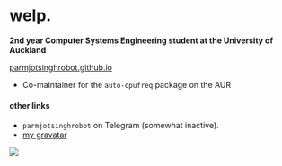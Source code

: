 # welp.
**2nd year Computer Systems Engineering student at the University of Auckland**

[parmjotsinghrobot.github.io](https://parmjotsinghrobot.github.io "parmjotsinghrobot.github.io")

 - Co-maintainer for the `auto-cpufreq` package on the AUR

#### other links
 - `parmjotsinghrobot` on Telegram (somewhat inactive).
 - [my gravatar](https://gravatar.com/parmjotsinghrobot)

![](https://komarev.com/ghpvc/?username=parmjotsinghrobot&style=flat-square&color=grey&label=funny+number&abbreviated=true)
